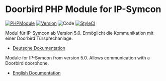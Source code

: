 Doorbird PHP Module for IP-Symcon
===
[![PHPModule](https://img.shields.io/badge/Symcon-PHPModul-red.svg)](https://www.symcon.de/service/dokumentation/entwicklerbereich/sdk-tools/sdk-php/)
[![Version](https://img.shields.io/badge/Symcon%20Version-5.0%20%3E-green.svg)](https://www.symcon.de/forum/threads/38222-IP-Symcon-5-0-verf%C3%BCgbar)
![Code](https://img.shields.io/badge/Code-PHP-blue.svg)
[![StyleCI](https://github.styleci.io/repos/69290093/shield?branch=master)](https://github.styleci.io/repos/69290093)

Modul für IP-Symcon ab Version 5.0. Ermöglicht die Kommunikation mit einer Doorbird Türsprechanlage.

 - [Deutsche Dokumentation](docs/de/README.md "Deutsche Dokumentation")
 
Module for IP-Symcon from version 5.0. Allows communication with a Doorbird doorphone.

 - [English Documentation](docs/en/README.md "English documentation") 




